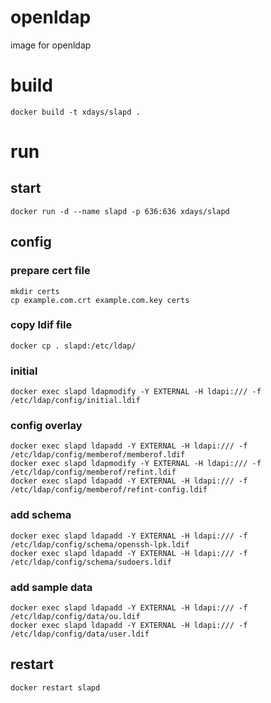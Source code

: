 # openldap

image for openldap

# build

    docker build -t xdays/slapd .

# run

## start

    docker run -d --name slapd -p 636:636 xdays/slapd

## config

### prepare cert file

    mkdir certs
    cp example.com.crt example.com.key certs

### copy ldif file

    docker cp . slapd:/etc/ldap/

### initial

    docker exec slapd ldapmodify -Y EXTERNAL -H ldapi:/// -f /etc/ldap/config/initial.ldif

### config overlay

    docker exec slapd ldapadd -Y EXTERNAL -H ldapi:/// -f /etc/ldap/config/memberof/memberof.ldif
    docker exec slapd ldapmodify -Y EXTERNAL -H ldapi:/// -f /etc/ldap/config/memberof/refint.ldif
    docker exec slapd ldapadd -Y EXTERNAL -H ldapi:/// -f /etc/ldap/config/memberof/refint-config.ldif

### add schema

    docker exec slapd ldapadd -Y EXTERNAL -H ldapi:/// -f /etc/ldap/config/schema/openssh-lpk.ldif
    docker exec slapd ldapadd -Y EXTERNAL -H ldapi:/// -f /etc/ldap/config/schema/sudoers.ldif

### add sample data

    docker exec slapd ldapadd -Y EXTERNAL -H ldapi:/// -f /etc/ldap/config/data/ou.ldif
    docker exec slapd ldapadd -Y EXTERNAL -H ldapi:/// -f /etc/ldap/config/data/user.ldif

## restart

    docker restart slapd
